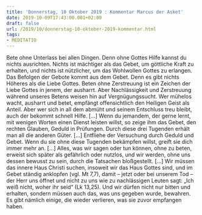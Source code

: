 ```yaml
---
title: 'Donnerstag, 10 Oktober 2019 : Kommentar Marcus der Asket'
date: 2019-10-09T17:43:00.001+02:00
draft: false
url: /2019/10/donnerstag-10-oktober-2019-kommentar.html
tags: 
- MEDITATIO
---
```


Bete ohne Unterlass bei allen Dingen. Denn ohne Gottes Hilfe kannst du nichts ausrichten. Nichts ist mächtiger als das Gebet, um göttliche Kraft zu erhalten, und nichts ist nützlicher, um das Wohlwollen Gottes zu erlangen. Das Befolgen der Gebote kommt aus dem Gebet. Denn es gibt nichts Höheres als die Liebe Gottes. Beten ohne Zerstreuung ist ein Zeichen der Liebe Gottes in jenem, der ausharrt. Aber Nachlässigkeit und Zerstreuung während unseres Betens weisen hin auf Vergnügungssucht. Wer mühelos wacht, ausharrt und betet, empfängt offensichtlich den Heiligen Geist als Anteil. Aber wer sich in all dem abmüht und seinem Entschluss treu bleibt, auch der bekommt schnell Hilfe. \[…\] Wenn du jemandem, der gerne lernt, mit wenigen Worten einen Dienst leisten willst, so zeige ihm das Gebet, den rechten Glauben, Geduld in Prüfungen. Durch diese drei Tugenden erhält man all die anderen Güter. \[…\] Entfliehe der Versuchung durch Geduld und Gebet. Wenn du sie ohne diese Tugenden bekämpfen willst, greift sie dich immer mehr an. \[…\] Alles, was wir sagen oder tun können, ohne zu beten, erweist sich später als gefährlich oder nutzlos, und wir werden, ohne uns dessen bewusst zu sein, durch die Tatsachen bloßgestellt. \[…\] Wir müssen das innere Haus Christi suchen, insoweit wir das Haus Gottes sind, und im Gebet ständig anklopfen (vgl. Mt 7,7), damit – jetzt oder bei unserem Tod – der Herr uns öffnet und nicht zu uns wie zu nachlässigen Leuten sagt: „Ich weiß nicht, woher ihr seid“ (Lk 13,25). Und wir dürfen nicht nur bitten und erhalten, sondern müssen auch das, was uns gegeben wurde, bewahren. Es gibt nämlich einige, die wieder verlieren, was sie zuvor empfangen haben.